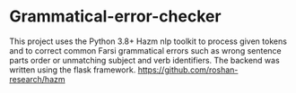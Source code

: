 # Grammatical-error-checker
This project uses the Python 3.8+ Hazm nlp toolkit to process given tokens and to correct common Farsi grammatical errors such as wrong sentence parts order or unmatching subject and verb identifiers.
The backend was written using the flask framework.
https://github.com/roshan-research/hazm
